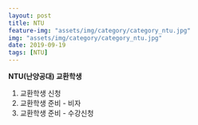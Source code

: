 ```yaml
---
layout: post
title: NTU
feature-img: "assets/img/category/category_ntu.jpg"
img: "assets/img/category/category_ntu.jpg"
date: 2019-09-19
tags: [NTU]
---
```


<!--![image]({{ site.baseurl }}/{{ page.img }})

Sed ut perspiciatis unde omnis iste natus error sit voluptatem accusantium doloremque laudantium, totam rem aperiam, eaque ipsa quae ab illo inventore veritatis et quasi architecto beatae vitae dicta sunt explicabo. Nemo enim ipsam voluptatem <a>quia voluptas sit aspernatur</a> aut odit aut fugit, sed quia consequuntur magni dolores eos qui ratione voluptatem sequi nesciunt. Neque porro quisquam est, qui dolorem ipsum quia dolor sit amet, consectetur, adipisci velit, sed quia non numquam eius <a>modi tempora incidunt</a> ut labore et dolore magnam aliquam quaerat voluptatem. Ut enim ad minima veniam, quis nostrum exercitationem ullam corporis suscipit laboriosam, nisi ut aliquid ex ea commodi consequatur? Quis autem vel eum iure reprehenderit qui in ea voluptate velit esse quam nihil molestiae consequatur, vel illum qui dolorem eum fugiat quo voluptas nulla pariatur?-->

<b>NTU(난양공대) 교환학생</b><br>
1. 교환학생 신청
2. 교환학생 준비 - 비자
3. 교환학생 준비 - 수강신청
